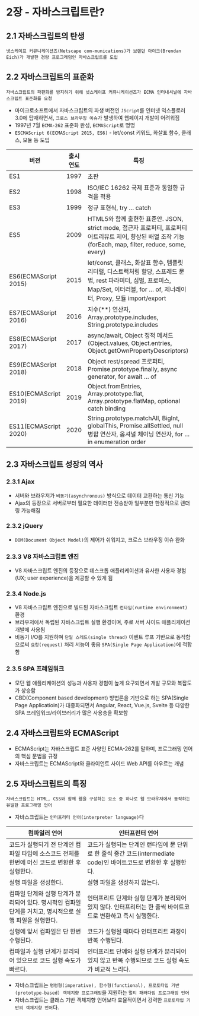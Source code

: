 # 2장 - 자바스크립트란?

## 2.1 자바스크립트의 탄생

    넷스케이프 커뮤니케이션즈(Netscape com-munications)가 브렌던 아이크(Brendan Eich)가 개발한 경량 프로그래밍인 자바스크립트를 도입

## 2.2 자바스크립트의 표준화

    자바스크립트의 파편화를 방지하기 위해 넷스케이프 커뮤니케이션즈가 ECMA 인터내셔널에 자바스크립트 표준화를 요청

- 마이크로소프트에서 자바스크립트의 파생 버전인 `JScript`를 인터넷 익스플로러 3.0에 탑재하면서, `크로스 브라우징 이슈`가 발생하여 웹페이지 개발이 어려워짐
- 1997년 7월 `ECMA-262` 표준화 완성, `ECMAScript`로 명명
- `ESCMAScript 6(ECMAScript 2015, ES6)` - let/const 키워드, 화살표 함수, 클래스, 모듈 등 도입

| 버전 | 출시 연도 | 특징 |
| --- | --- | --- |
| ES1 | 1997 | 초판 |
| ES2 | 1998 | ISO/IEC 16262 국제 표준과 동일한 규격을 적용 |
| ES3 | 1999 | 정규 표현식, try … catch |
| ES5 | 2009 | HTML5와 함께 출현한 표준안. JSON, strict mode, 접근자 프로퍼티, 프로퍼티 어트리뷰트 제어, 향상된 배열 조작 기능(forEach, map, filter, reduce, some, every) |
| ES6(ECMAScript 2015) | 2015 | let/const, 클래스, 화살표 함수, 템플릿 리터럴, 디스트럭처링 할당, 스프레드 문법, rest 파라미터, 심벌, 프로미스, Map/Set, 이터러블, for … of, 제너레이터, Proxy, 모듈 import/export |
| ES7(ECMAScript 2016) | 2016 | 지수(**) 연산자, Array.prototype.includes, String.prototype.includes |
| ES8(ECMAScript 2017) | 2017 | async/await, Object 정적 메서드(Object.values, Object.entries, Object.getOwnPropertyDescriptors) |
| ES9(ECMAScript 2018) | 2018 | Object rest/spread 프로퍼티, Promise.prototype.finally, async generator, for await … of |
| ES10(ECMAScript 2019) | 2019 | Object.fromEntries, Array.prototype.flat, Array.prototype.flatMap, optional catch binding |
| ES11(ECMAScript 2020) | 2020 | String.prototype.matchAll, BigInt, globalThis, Promise.allSettled, null 병합 연산자, 옵셔널 체이닝 연산자, for … in enumeration order |

## 2.3 자바스크립트 성장의 역사

### 2.3.1 Ajax

- 서버와 브라우저가 `비동기(asynchronous)` 방식으로 데이터 교환하는 통신 기능
- Ajax의 등장으로 서버로부터 필요한 데이터만 전송받아 일부분만 한정적으로 렌더링 가능해짐

### 2.3.2 jQuery

- `DOM(Document Object Model)`의 제어가 쉬워지고, 크로스 브라우징 이슈 완화

### 2.3.3 V8 자바스크립트 엔진

- V8 자바스크립트 엔진의 등장으로 데스크톱 애플리케이션과 유사한 사용자 경험(UX; user experience)을 제공할 수 있게 됨

### 2.3.4 Node.js

- V8 자바스크립트 엔진으로 빌드된 자바스크립트 `런타임(runtime environment)` 환경
- 브라우저에서 독립된 자바스크립트 실행 환경이며, 주로 서버 사이드 애플리케이션 개발에 사용됨
- 비동기 I/O를 지원하며 `단일 스레드(single thread)` 이벤트 루프 기반으로 동작함으로써 `요청(request)` 처리 서능이 좋음
`SPA(Single Page Application)`에 적합함

### 2.3.5 SPA 프레임워크

- 모던 웹 애플리케이션의 성능과 사용자 경험이 높게 요구되면서 개발 규모와 복잡도가 상승함
- CBD(Component based development) 방법론을 기반으로 하는 SPA(Single Page Applicatioin)가 대중화되면서 Angular, React, Vue.js, Svelte 등 다양한 SPA 프레임워크/라이브러리가 많은 사용층을 확보함

## 2.4 자바스크립트와 ECMAScript

- ECMAScript는 자바스크립트 표준 사양인 ECMA-262를 말하며, 프로그래밍 언어의 핵심 문법을 규정
- 자바스크립트는 ECMAScript와 클라이언트 사이드 Web API를 아우르는 개념

## 2.5 자바스크립트의 특징

    자바스크립트는 HTML, CSS와 함께 웹을 구성하는 요소 중 하나로 웹 브라우저에서 동작하는 유일한 프로그래밍 언어

- 자바스크립트는 `인터프리터 언어(interpreter language)`다

| 컴파일러 언어 | 인터프린터 언어 |
| --- | --- |
| 코드가 실행되기 전 단계인 컴파일 타임에 소스코드 전체를 한번에 머신 코드로 변환한 후 실행한다. | 코드가 실행되는 단계인 런타임에 문 단위로 한 줄씩 중간 코드(intermediate code)인 바이트코드로 변환한 후 실행한다. |
| 실행 파일을 생성한다. | 실행 파일을 생성하지 않는다. |
| 컴파일 단계와 실행 단계가 분리되어 있다. 명시적인 컴파일 단계를 거치고, 명시적으로 실행 파일을 실행한다. | 인터프리트 단계와 실행 단계가 분리되어 있지 않다. 인터프리터는 한 줄씩 바이트코드로 변환하고 즉시 실행한다. |
| 실행에 앞서 컴파일은 단 한번 수행된다. | 코드가 실행될 때마다 인터프리트 과정이 반복 수행된다. |
| 컴파일과 실행 단계가 분리되어 있으므로 코드 실행 속도가 빠르다. | 인터프리트 단꼐와 실행 단계가 분리되어 있지 않고 반복 수행되므로 코드 실행 속도가 비교적 느리다. |
- 자바스크립트는 `명령형(imperative), 함수형(functional), 프로토타입 기반(prototype-based) 객체지향 프로그래밍`을 지원하는 `멀티 패러다임 프로그래밍 언어`
- 자바스크립트는 클래스 기반 객체지향 언어보다 효율적이면서 강력한 `프로토타입 기반의 객체지향 언어`다.
